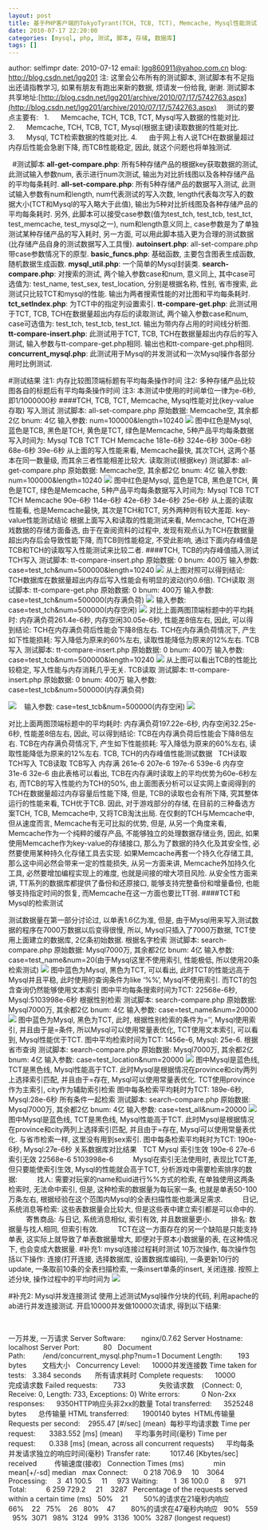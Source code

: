 ```yaml
---
layout: post
title: 基于PHP客户端的TokyoTyrant(TCH, TCB, TCT), Memcache, Mysql性能测试
date: 2010-07-17 22:20:00
categories: [mysql, php, 测试, 脚本, 存储, 数据库]
tags: []
---
```


author: selfimpr
date: 2010-07-12
email: lgg860911@yahoo.com.cn
blog: http://blog.csdn.net/lgg201
注: 这里会公布所有的测试脚本, 测试脚本有不足指出还请指教学习, 如果有朋友有跑出来新的数据, 烦请发一份给我, 谢谢.
测试脚本共享地址:[http://blog.csdn.net/lgg201/archive/2010/07/17/5742763.aspx](http://blog.csdn.net/lgg201/archive/2010/07/17/5742763.aspx)
 
 
测试的要点主要有:
 
1.      Memcache, TCH, TCB, TCT, Mysql写入数据的性能对比.
2.      Memcache, TCH, TCB, TCT, Mysql(根据主键)读取数据的性能对比.
3.      Mysql, TCT检索数据的性能对比.
4.      由于网上有人说TCH在数据量超过内存后性能会急剧下降, 而TCB性能稳定, 因此, 就这个问题也将单独测试.
 

 
#测试脚本
**all-get-compare.php**: 所有5种存储产品的根据key获取数据的测试, 此测试输入参数num, 表示进行num次测试, 输出为对比折线图以及各种存储产品的平均每条耗时.
**all-set-compare.php**: 所有5种存储产品的数据写入测试, 此测试输入参数有num和length, num代表测试的写入次数, length代表每次写入的数据大小(TCT和Mysql的写入略大于此值), 输出为5种对比折线图及各种存储产品的平均每条耗时. 另外, 此脚本可以接受case参数(值为test_tch, test_tcb, test_tct,
test_memcache, test_mysql之一), num和length意义同上, case参数是为了单独测试某种存储产品的写入耗时, 另一方面, 可以用此脚本插入更为合理的测试数据(比存储产品自身的测试数据写入工具慢).
**autoinsert.php**: all-set-compare.php带case参数情况下的原型.
**basic_funcs.php**: 基础函数, 主要包含图表生成函数, 随机数据生成函数.
**mysql_util.php**: 一个简单的Mysql封装类.
**search-compare.php**: 对搜索的测试, 两个输入参数case和num, 意义同上, 其中case可选值为: test_name, test_sex, test_location, 分别是根据名称, 性别, 省市搜索, 此测试只比较TCT和mysql的性能. 输出为两者搜索性能的对比图和平均每条耗时.
**tct_setIndex.php**: 为TCT中的指定列设置索引.
**tt-compare-get.php**: 此测试用于TCT, TCB, TCH在数据量超出内存后的读取测试, 两个输入参数case和num, case可选值为: test_tch, test_tcb, test_tct. 输出为带内存占用的时间线分析图.
**tt-compare-insert.php**: 此测试用于TCT, TCB, TCH在数据量超出内存后的写入测试, 输入参数与tt-compare-get.php相同. 输出也和tt-compare-get.php相同.
**concurrent_mysql.php**: 此测试用于Mysql的并发测试和一次Mysql操作各部分用时比例测试.
 
 
 

#测试结果
注1: 内存比较图顶端标题有平均每条操作时间
注2: 多种存储产品比较图各自的标题后有平均每条操作时间
注3: 本测试中使用的时间单位一律为e-6秒, 即1/1000000秒
####TCH, TCB, TCT,
Memcache, Mysql性能对比(key-value存取)
写入测试
测试脚本: all-set-compare.php
原始数据: Memcache空, 其余都2亿
bnum: 4亿
输入参数: num=100000&length=10240
![](http://hi.csdn.net/attachment/201007/17/0_1279375962t33t.gif)
图中红色是Mysql, 蓝色是TCB, 黑色是TCH, 黄色是TCT, 绿色是Memcache, 5种产品平均每条数据写入时间为:
Mysql
TCB
TCT
TCH
Memcache
181e-6秒
324e-6秒
300e-6秒
68e-6秒
39e-6秒
从上面的写入性能来看, Memcache最快, 其次TCH, 这两个基本在同一数量级, 而其余三者性能相差比较大.
读取测试(根据key)
测试脚本: all-get-compare.php
原始数据: Memcache空, 其余都2亿
bnum: 4亿
输入参数: num=100000&length=10240
![](http://hi.csdn.net/attachment/201007/17/0_1279375977z6R7.gif)
图中红色是Mysql, 蓝色是TCB, 黑色是TCH, 黄色是TCT, 绿色是Memcache, 5种产品平均每条数据写入时间为:
Mysql
TCB
TCT
TCH
Memcache
90e-6秒
114e-6秒
42e-6秒
34e-6秒
25e-6秒
从上面的读取性能看, 也是Memcache最快, 其次是TCH和TCT, 另外两种则有较大差距.
key-value性能测试结论
根据上面写入和读取的性能测试来看, Memcache, TCH在游戏数据的存储方面备选, 由于在查阅资料的过程中, 发现有观点认为TCH在数据量超出内存后会导致性能下降, 而TCB则性能稳定, 不受此影响, 通过下面内存峰值是TCB和TCH的读取写入性能测试来比较二者.
####TCH, TCB的内存峰值插入测试
TCH写入
测试脚本: tt-compare-insert.php
原始数据: 0
bnum: 400万
输入参数: case=test_tch&num=500000&length=10240
![](http://hi.csdn.net/attachment/201007/17/0_12793760087PWy.gif)
从上图对照可以得到结论: TCH数据库在数据量超出内存后写入性能会有明显的波动(约0.6倍).
TCH读取
测试脚本: tt-compare-get.php
原始数据: 0
bnum: 400万
输入参数: case=test_tch&num=500000(内存满负荷)
![](http://hi.csdn.net/attachment/201007/17/0_1279376024TAr7.gif)
输入参数: case=test_tch&num=500000(内存空闲)
![](http://hi.csdn.net/attachment/201007/17/0_1279376041z2MW.gif)
对比上面两图顶端标题中的平均耗时: 内存满负荷261.4e-6秒, 内存空闲30.05e-6秒, 性能差8倍左右, 因此, 可以得到结论: TCH在内存满负荷后性能会下降8倍左右.
TCH在内存满负荷情况下, 产生如下性能损耗: 写入降低为原来的60%左右, 读取性能降低为原来的12%左右.
TCB写入
测试脚本: tt-compare-insert.php
原始数据: 0
bnum: 400万
输入参数: case=test_tcb&num=500000&length=10240
![](http://hi.csdn.net/attachment/201007/17/0_1279376056cX7V.gif)
从上图可以看出TCB的性能比较稳定, 写入性能与内存消耗几乎无关.
TCB读取
测试脚本: tt-compare-insert.php
原始数据: 0
bnum: 400万
输入参数: case=test_tcb&num=500000(内存满负荷)

![](http://hi.csdn.net/attachment/201007/17/0_1279376065R8Vr.gif)    输入参数: case=test_tcb&num=500000(内存空闲)
![](http://hi.csdn.net/attachment/201007/17/0_1279376108KCBB.gif)


对比上面两图顶端标题中的平均耗时: 内存满负荷197.22e-6秒, 内存空闲32.25e-6秒, 性能差8倍左右, 因此, 可以得到结论: TCB在内存满负荷后性能会下降8倍左右.
TCB在内存满负荷情况下, 产生如下性能损耗: 写入降低为原来的60%左右, 读取性能降低为原来的12%左右.
TCB,
TCH的内存峰值性能测试数据
 
TCH读取
TCH写入
TCB读取
TCB写入
内存满
261e-6
207e-6
197e-6
539e-6
内存空
31e-6
32e-6
由此表格可以看出, TCB在内存满时读取上的平均优势为60e-6秒左右, 而TCB的写入性能约为TCH的50%, 由上面图表分析可以证实网上查阅得到的TCH在数据量超过内存容量后性能下降, 但是, TCB的读取也会有所下降, 究其整体运行的性能来看, TCH优于TCB.
因此, 对于游戏部分的存储, 在目前的三种备选方案TCH, TCB, Memcache中, 又将TCB淘汰出局.
在仅剩的TCH与Memcache中, 但从速度而言, Memcache有无可比拟的优势, 但是, 从另一个角度来看, Memcache作为一个纯粹的缓存产品, 不能够独立的处理数据存储业务, 因此, 如果使用Memcache作为key-value的存储接口, 那么为了数据的持久化及其安全性, 必然要使用某种持久化存储工具去实现.
如果Memcache再套一个持久化存储工具, 那么这中间必然会带来一定的性能损失, 从另一方面来讲, Memcache外加持久化工具, 必然要增加编程实现上的难度, 也就是间接的增大项目风险.
从安全性方面来讲, TT系列的数据库都提供了备份和还原接口, 能够支持完整备份和增量备份, 也能够支持指定时间的恢复, 而Memcache在这一方面也要比TT弱.
####TCT和Mysql的检索测试


测试数据量在第一部分讨论过, 以单表1.6亿为准, 但是, 由于Mysql用来写入测试数据的程序在7000万数据以后变得很慢, 所以, Mysql只插入了7000万数据, TCT使用上面建立的数据库, 2亿条初始数据.
根据名字检索
测试脚本: search-compare.php
原始数据: Mysql7000万, 其余都2亿
bnum: 4亿
输入参数: case=test_name&num=20(由于Mysql这里不使用索引, 性能极低, 所以使用20条检索测试)
![](http://hi.csdn.net/attachment/201007/17/0_1279376152cvfC.gif)
图中蓝色为Mysql, 黑色为TCT, 可以看出, 此时TCT的性能远高于Mysql并且平稳, 此时使用的查询条件为like ‘%%’, Mysql不使用索引. 而TCT的包含查询仍然能够使用文本索引
图中平均每条搜索时间为TCT: 22568e-6秒, Mysql:5103998e-6秒
根据性别检索
测试脚本: search-compare.php
原始数据: Mysql7000万, 其余都2亿
bnum: 4亿
输入参数: case=test_name&num=20000
![](http://hi.csdn.net/attachment/201007/17/0_12793761646c6M.gif)
图中蓝色为Mysql, 黑色为TCT, 此时, 根据性别检索的条件为=’’, Mysql使用索引, 并且由于是=条件, 所以Mysql可以使用常量表优化, TCT使用文本索引, 可以看到, Mysql性能优于TCT.
图中平均检索时间为TCT: 1456e-6, Mysql: 25e-6.
根据省市查询
测试脚本: search-compare.php
原始数据: Mysql7000万, 其余都2亿
bnum: 4亿
输入参数: case=test_location&num=20000
![](http://hi.csdn.net/attachment/201007/17/0_1279376176hhae.gif)
图中Mysql是蓝色线, TCT是黑色线, Mysql性能高于TCT. 此时Mysql是根据情况在province和city两列上选择索引匹配, 并且由于=存在, Mysql可以使用常量表优化. TCT使用province作为主索引, city作为辅助索引检索
图中每条检索平均耗时为TCT: 189e-6秒, Mysql:28e-6秒
所有条件一起检索
测试脚本: search-compare.php
原始数据: Mysql7000万, 其余都2亿
bnum: 4亿
输入参数: case=test_all&num=20000
![](http://hi.csdn.net/attachment/201007/17/0_1279376188asjf.gif)
图中Mysql是蓝色线, TCT是黑色线, Mysql性能高于TCT. 此时Mysql是根据情况在province和city两列上选择索引匹配, 并且由于=存在, Mysql可以使用常量表优化. 与省市检索一样, 这里没有用到sex索引.
图中每条检索平均耗时为TCT: 190e-6秒, Mysql:27e-6秒
关系数据库对比结果
 
TCT
Mysql
索引生效
190e-6
27e-6
索引无效
22568e-6
5103998e-6
         Mysql在索引无法使用时, 表现比TCT差, 但只要能使索引生效, Mysql的性能就会高于TCT, 分析游戏中需要检索排序的数据:
         找人: 需要对玩家的name和uid进行%%方式的检索, 在单独使用这两条检索时, 无法命中索引, 但是, 这种检索的数据量为每玩家一条, 也就是单表50-100万条左右, 根据经验在这个范围内Mysql的全表扫描性能也能满足需求.
         日记, 系统消息等检索: 这些表数据量会比较大, 但是这些表中建立索引都是可以命中的.
         寄售商品: 与日记, 系统消息相似, 索引有效, 并且数据量更小.
         排名: 数据量与找人相同, 但索引有效.
         TCT在这一方面存在的另一个缺陷是只能支持单表, 这实际上就导致了单表数据量增大, 即便对于原本小数据量的表, 在这种情况下, 也会变成大数据量.
#补充1: mysql连接过程耗时测试
10万次操作, 每次操作包括以下操作: 连接(打开连接, 选择数据库, 设置数据库编码), 一条更新10行的update, 一条取前10条的全表扫描检索, 一条insert单条的insert, 关闭连接.
按照上述分块, 操作过程中的平均时间为
![](http://hi.csdn.net/attachment/201007/17/0_1279376267Pno1.gif)


#补充2: Mysql并发连接测试
使用上述测试Mysql操作分块的代码, 利用apache的ab进行并发连接测试. 开启10000并发做10000次请求, 得到以下结果:

 
<!--
 /* Font Definitions */
 @font-face
	{font-family:宋体;
	panose-1:2 1 6 0 3 1 1 1 1 1;
	mso-font-alt:SimSun;
	mso-font-charset:134;
	mso-generic-font-family:auto;
	mso-font-pitch:variable;
	mso-font-signature:3 135135232 16 0 262145 0;}
@font-face
	{font-family:"Cambria Math";
	panose-1:2 4 5 3 5 4 6 3 2 4;
	mso-font-charset:0;
	mso-generic-font-family:roman;
	mso-font-pitch:variable;
	mso-font-signature:-1610611985 1107304683 0 0 159 0;}
@font-face
	{font-family:Calibri;
	panose-1:2 15 5 2 2 2 4 3 2 4;
	mso-font-charset:0;
	mso-generic-font-family:swiss;
	mso-font-pitch:variable;
	mso-font-signature:-1610611985 1073750139 0 0 159 0;}
@font-face
	{font-family:"/@宋体";
	panose-1:2 1 6 0 3 1 1 1 1 1;
	mso-font-charset:134;
	mso-generic-font-family:auto;
	mso-font-pitch:variable;
	mso-font-signature:3 135135232 16 0 262145 0;}
 /* Style Definitions */
 p.MsoNormal, li.MsoNormal, div.MsoNormal
	{mso-style-unhide:no;
	mso-style-qformat:yes;
	mso-style-parent:"";
	margin-top:0cm;
	margin-right:0cm;
	margin-bottom:12.0pt;
	margin-left:0cm;
	text-indent:17.85pt;
	line-height:200%;
	mso-pagination:widow-orphan;
	font-size:11.0pt;
	font-family:"Calibri","sans-serif";
	mso-ascii-font-family:Calibri;
	mso-ascii-theme-font:minor-latin;
	mso-fareast-font-family:宋体;
	mso-fareast-theme-font:minor-fareast;
	mso-hansi-font-family:Calibri;
	mso-hansi-theme-font:minor-latin;
	mso-bidi-font-family:"Times New Roman";
	mso-bidi-theme-font:minor-bidi;
	mso-fareast-language:EN-US;
	mso-bidi-language:EN-US;}
p.MsoNoSpacing, li.MsoNoSpacing, div.MsoNoSpacing
	{mso-style-priority:1;
	mso-style-unhide:no;
	mso-style-qformat:yes;
	margin:0cm;
	margin-bottom:.0001pt;
	mso-pagination:widow-orphan;
	font-size:11.0pt;
	font-family:"Calibri","sans-serif";
	mso-ascii-font-family:Calibri;
	mso-ascii-theme-font:minor-latin;
	mso-fareast-font-family:宋体;
	mso-fareast-theme-font:minor-fareast;
	mso-hansi-font-family:Calibri;
	mso-hansi-theme-font:minor-latin;
	mso-bidi-font-family:"Times New Roman";
	mso-bidi-theme-font:minor-bidi;
	mso-fareast-language:EN-US;
	mso-bidi-language:EN-US;}
.MsoChpDefault
	{mso-style-type:export-only;
	mso-default-props:yes;
	font-size:11.0pt;
	mso-ansi-font-size:11.0pt;
	mso-bidi-font-family:"Times New Roman";
	mso-bidi-theme-font:minor-bidi;
	mso-font-kerning:0pt;
	mso-fareast-language:EN-US;
	mso-bidi-language:EN-US;}
.MsoPapDefault
	{mso-style-type:export-only;
	margin-bottom:12.0pt;
	text-indent:17.85pt;
	line-height:200%;}
 /* Page Definitions */
 @page
	{mso-page-border-surround-header:no;
	mso-page-border-surround-footer:no;}
@page WordSection1
	{size:612.0pt 792.0pt;
	margin:72.0pt 90.0pt 72.0pt 90.0pt;
	mso-header-margin:36.0pt;
	mso-footer-margin:36.0pt;
	mso-paper-source:0;}
div.WordSection1
	{page:WordSection1;}
-->
一万并发, 一万请求
Server
Software:        nginx/0.7.62
Server
Hostname:        localhost
Server
Port:            80
 
Document
Path:         /end/concurrent_mysql.php?num=1
Document
Length:        193 bytes        文档大小
 
Concurrency
Level:      10000并发连接数
Time
taken for tests:   3.384 seconds       所有请求耗时
Complete
requests:      10000         完成请求数
Failed
requests:        733                 失败请求数
   (Connect: 0, Receive: 0, Length: 733,
Exceptions: 0)
Write
errors:           0
Non-2xx
responses:      9350HTTP响应头非2xx的数量
Total
transferred:      3525248 bytes      总传输量
HTML
transferred:       1900140 bytes  HTML传输量
Requests
per second:    2955.47 [#/sec] (mean)  每秒平均请求数
Time
per request:       3383.552 [ms] (mean)      平均事务时间(毫秒)
Time
per request:       0.338 [ms] (mean,
across all concurrent requests)      平均每条并发请求独立的响应时间(毫秒)
Transfer
rate:          1017.46 [Kbytes/sec]
received         传输速度(接收)
 
Connection
Times (ms)
              min  mean[+/-sd] median   max
Connect:        0 218 706.9     10    3064
Processing:     3  41 100.5     11     973
Waiting:        1  36 100.0      8     971
Total:          6 259 729.2     21    3287
 
Percentage
of the requests served within a certain time (ms)
  50%    21        50%的请求在21毫秒内响应
  66%    22
  75%    26
  80%    47        80%的请求在47毫秒内响应
  90%   559
  95%  3071
  98%  3124
  99%  3136
 100%  3287 (longest request)
 
